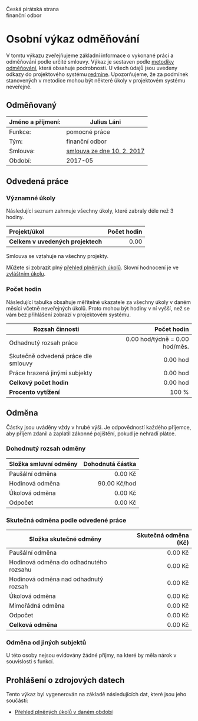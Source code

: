 Česká pirátská strana  
finanční odbor

Osobní výkaz odměňování
=======================

V tomtu výkazu zveřejňujeme základní informace o vykonané práci a odměňování
podle určité smlouvy. Výkaz je sestaven podle [metodiky odměňování][metodika],
která obsahuje podrobnosti. U všech údajů jsou uvedeny odkazy do projektového
systému [redmine](https://redmine.pirati.cz). Upozorňujeme, že za podmínek
stanovených v metodice mohou být některé úkoly v projektovém systému neveřejné.

Odměňovaný
----------

Jméno a příjmení:                      | Julius Láni
-----------------------                | --------------------
Funkce:                                | pomocné práce
Tým:                                   | finanční odbor
Smlouva:                               | [smlouva ze dne 10. 2. 2017][smlouva]
Období:                                | 2017-05


Odvedená práce
--------------

### Významné úkoly

Následující seznam zahrnuje všechny úkoly, které zabraly déle než 3 hodiny.

| Projekt/úkol                      |   Počet hodin |
|:----------------------------------|--------------:|
| **Celkem v uvedených projektech** |          0.00 |

Smlouva se vztahuje na všechny projekty. 

Můžete si zobrazit plný [přehled plněných úkolů][tasklist].
Slovní hodnocení je ve [zvláštním úkolu][hodnoceni].


### Počet hodin

Následující tabulka obsahuje měřitelné ukazatele za všechny úkoly v daném měsíci
včetně neveřejných úkolů. Proto mohou být hodiny v ní vyšší, než se vám bez
přihlášení zobrazí v projektovém systému.

Rozsah činnosti                        | Počet hodin
--------------                         | ----------:
Odhadnutý rozsah práce                 |   0.00 hod/týdně =   0.00 hod/měs.
Skutečně odvedená práce dle smlouvy    |   0.00 hod
Práce hrazená jinými subjekty          |   0.00 hod
**Celkový počet hodin**                |   0.00 hod
**Procento vytížení**                  |  100 %

Odměna
------

Částky jsou uváděny vždy v hrubé výši. Je odpovědností každého příjemce, aby
příjem zdanil a zaplatil zákonné pojištění, pokud je nehradí plátce.

### Dohodnutý rozsah odměny

Složka smluvní odměny                  | Dohodnutá částka
----------------                       | ------------------:
Paušální odměna                        |     0.00 Kč
Hodinová odměna                        |    90.00 Kč/hod
Úkolová odměna                         |     0.00 Kč
Odpočet                                |     0.00 Kč

### Skutečná odměna podle odvedené práce

Složka skutečné odměny                 | Skutečná odměna (Kč)
---------------------                  | ---------------------:
Paušální odměna                        |     0.00 Kč
Hodinová odměna do odhadnutého rozsahu |     0.00 Kč
Hodinová odměna nad odhadnutý rozsah   |     0.00 Kč
Úkolová odměna                         |     0.00 Kč
Mimořádná odměna                       |     0.00 Kč
Odpočet                                |     0.00 Kč
**Celková odměna**                     |     0.00 Kč


### Odměna od jiných subjektů

U této osoby nejsou evidovány žádné příjmy, na které by měla nárok v souvislosti s funkcí.


Prohlášení o zdrojových datech
------------------------------

Tento výkaz byl vygenerován na základě následujících dat, které jsou jeho součástí:

* [Přehled plněných úkolů v daném období](user_report.csv)

[hodnoceni]: https://redmine.pirati.cz/issues/5326
[metodika]: https://redmine.pirati.cz/projects/po/wiki/Odmenovani




[tasklist]: https://redmine.pirati.cz/time_entries?c[]=project&c[]=user&c[]=activity&c[]=issue&c[]=hours&c[]=cf_16&c[]=spent_on&f[]=spent_on&f[]=user_id&f[]=&op[spent_on]=><&op[user_id]==&utf8=%E2%9C%93&v[spent_on][]=2017-05-01&v[spent_on][]=2017-05-31&v[user_id][]=268

[smlouva]: https://smlouvy.pirati.cz/smlouvy/2017/02/10/sod-lani/
